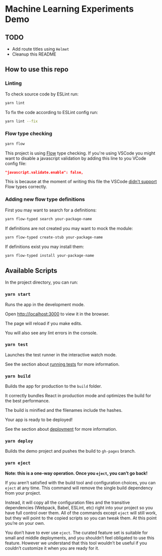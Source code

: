 # Machine Learning Experiments Demo

## TODO

- Add route titles using `Helmet`
- Cleanup this README

## How to use this repo

### Linting

To check source code by ESLint run:

```bash
yarn lint
```

To fix the code according to ESLint config run:

```bash
yarn lint --fix
```

### Flow type checking

```bash
yarn flow
```

This project is using [Flow](https://flow.org/) type checking. If you're using VSCode you might want to disable a javascript validation by adding this line to you VCode config file:

```json
"javascript.validate.enable": false,
```

This is because at the moment of writing this file the VSCode [didn't support](https://github.com/Microsoft/vscode-react-native/issues/631) Flow types correctly.

### Adding new flow type definitions

First you may want to search for a definitions:

```bash
yarn flow-typed search your-package-name
```

If definitions are not created you may want to mock the module:

```bash
yarn flow-typed create-stub your-package-name
```

If definitions exist you may install them:

```bash
yarn flow-typed install your-package-name
```

## Available Scripts

In the project directory, you can run:

### `yarn start`

Runs the app in the development mode.

Open [http://localhost:3000](http://localhost:3000) to view it in the browser.

The page will reload if you make edits.

You will also see any lint errors in the console.

### `yarn test`

Launches the test runner in the interactive watch mode.

See the section about [running tests](https://facebook.github.io/create-react-app/docs/running-tests) for more information.

### `yarn build`

Builds the app for production to the `build` folder.

It correctly bundles React in production mode and optimizes the build for the best performance.

The build is minified and the filenames include the hashes.

Your app is ready to be deployed!

See the section about [deployment](https://facebook.github.io/create-react-app/docs/deployment) for more information.

### `yarn deploy`

Builds the demo project and pushes the build to `gh-pages` branch.

### `yarn eject`

**Note: this is a one-way operation. Once you `eject`, you can’t go back!**

If you aren’t satisfied with the build tool and configuration choices, you can `eject` at any time. This command will remove the single build dependency from your project.

Instead, it will copy all the configuration files and the transitive dependencies (Webpack, Babel, ESLint, etc) right into your project so you have full control over them. All of the commands except `eject` will still work, but they will point to the copied scripts so you can tweak them. At this point you’re on your own.

You don’t have to ever use `eject`. The curated feature set is suitable for small and middle deployments, and you shouldn’t feel obligated to use this feature. However we understand that this tool wouldn’t be useful if you couldn’t customize it when you are ready for it.
